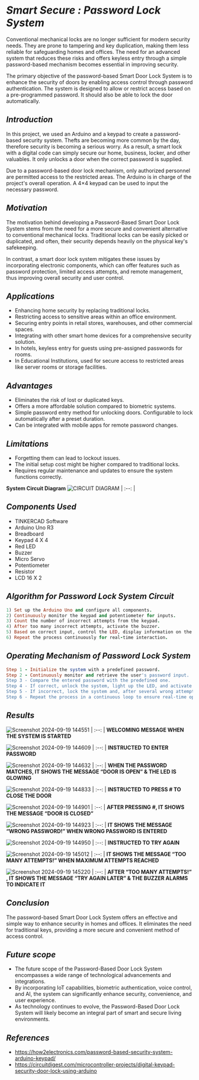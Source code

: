 # *Smart Secure : Password Lock System*

Conventional mechanical locks are no longer sufficient for modern security needs. They are prone to tampering and key duplication, making them less reliable for safeguarding homes and offices. The need for an advanced system that reduces these risks and offers keyless entry through a simple password-based mechanism becomes essential in improving security.

The primary objective of the password-based Smart Door Lock System is to enhance the security of doors by enabling access control through password authentication. The system is designed to allow or restrict access based on a pre-programmed password. It should also be able to lock the door automatically.

## *Introduction*

In this project, we used an Arduino and a keypad to create a password-based security system. Thefts are becoming more common by the day, therefore security is becoming a serious worry. As a result, a smart lock with a digital code can simply secure our home, business, locker, and other valuables. It only unlocks a door when the correct password is supplied. 

Due to a password-based door lock mechanism, only authorized personnel are permitted access to the restricted areas. The Arduino is in charge of the project's overall operation. A 4×4 keypad can be used to input the necessary password.

## *Motivation*
The motivation behind developing a Password-Based Smart Door Lock System stems from the need for a more secure and convenient alternative to conventional mechanical locks. Traditional locks can be easily picked or duplicated, and often, their security depends heavily on the physical key's safekeeping. 

In contrast, a smart door lock system mitigates these issues by incorporating electronic components, which can offer features such as password protection, limited access attempts, and remote management, thus improving overall security and user control.

## *Applications*
- Enhancing home security by replacing traditional locks.
- Restricting access to sensitive areas within an office environment.
- Securing entry points in retail stores, warehouses, and other commercial spaces.
- Integrating with other smart home devices for a comprehensive security solution. 
- In hotels, keyless entry for guests using pre-assigned passwords for rooms.
- In Educational Institutions, used for secure access to restricted areas like server rooms or storage facilities.


## *Advantages*
- Eliminates the risk of lost or duplicated keys.
- Offers a more affordable solution compared to biometric systems.
- Simple password entry method for unlocking doors. Configurable to lock automatically after a preset duration.
- Can be integrated with mobile apps for remote password changes.



## *Limitations*
- Forgetting them can lead to lockout issues.
- The initial setup cost might be higher compared to traditional locks.
- Requires regular maintenance and updates to ensure the system functions correctly. 

**System Circuit Diagram**
![CIRCUIT DIAGRAM](https://github.com/user-attachments/assets/59e58dd5-9de6-4753-9500-9f7e680ad5cf)
| :--: |

## *Components Used*
- TINKERCAD Software
- Arduino Uno R3
- Breadboard
- Keypad 4 X 4
- Red LED
- Buzzer
- Micro Servo
- Potentiometer
- Resistor
- LCD 16 X 2

## *Algorithm for Password Lock System Circuit*
``` ruby
1) Set up the Arduino Uno and configure all components.
2) Continuously monitor the keypad and potentiometer for inputs.
3) Count the number of incorrect attempts from the keypad.
4) After too many incorrect attempts, activate the buzzer.
5) Based on correct input, control the LED, display information on the LCD, and adjust the servo motor using the potentiometer.
6) Repeat the process continuously for real-time interaction.

```

## *Operating Mechanism of Password Lock System*
``` ruby
Step 1 - Initialize the system with a predefined password.
Step 2 - Continuously monitor and retrieve the user's password input.
Step 3 - Compare the entered password with the predefined one.
Step 4 - If correct, unlock the system, light up the LED, and activate the servo motor.
Step 5 - If incorrect, lock the system and, after several wrong attempts, trigger the buzzer.
Step 6 - Repeat the process in a continuous loop to ensure real-time operation.

```

## *Results*

![Screenshot 2024-09-19 144551](https://github.com/user-attachments/assets/d1709a80-9c89-4a41-8049-dc599c474e45)
| :--: |
**WELCOMING MESSAGE WHEN THE SYSTEM IS STARTED**

![Screenshot 2024-09-19 144609](https://github.com/user-attachments/assets/5d396466-7441-4cf1-a572-c5a231d959e9)
| :--: |
**INSTRUCTED TO ENTER PASSWORD**

![Screenshot 2024-09-19 144632](https://github.com/user-attachments/assets/9ea1f0fb-04c3-49ef-9ddf-396cf824b365)
| :--: |
**WHEN THE PASSWORD MATCHES, IT SHOWS THE MESSAGE “DOOR IS OPEN” & THE LED IS GLOWING**

![Screenshot 2024-09-19 144833](https://github.com/user-attachments/assets/f39f3fc2-2651-46a0-98f7-6b689f2f2622)
| :--: |
**INSTRUCTED TO PRESS # TO CLOSE THE DOOR**

![Screenshot 2024-09-19 144901](https://github.com/user-attachments/assets/3bc23849-5377-4686-a36c-b64a84236682)
| :--: |
**AFTER PRESSING #, IT SHOWS THE MESSAGE “DOOR IS CLOSED”**

![Screenshot 2024-09-19 144923](https://github.com/user-attachments/assets/144ffbdf-466d-48d2-af88-610a80d78129)
| :--: |
**IT SHOWS THE MESSAGE “WRONG PASSWORD!” WHEN WRONG PASSWORD IS ENTERED**

![Screenshot 2024-09-19 144950](https://github.com/user-attachments/assets/15d2beaa-e41c-4593-b257-0b120a4318d7)
| :--: |
**INSTRUCTED TO TRY AGAIN**

![Screenshot 2024-09-19 145012](https://github.com/user-attachments/assets/d23e4744-60b7-4987-99cd-9d0744e5a1e7)
| :--: |
**IT SHOWS THE MESSAGE “TOO MANY ATTEMPTS!” WHEN MAXIMUM ATTEMPTS REACHED**

![Screenshot 2024-09-19 145220](https://github.com/user-attachments/assets/cde01114-c85e-40a9-bfcf-9c8f9f56463e)
| :--: |
**AFTER “TOO MANY ATTEMPTS!” , IT SHOWS THE MESSAGE “TRY AGAIN LATER” & THE BUZZER ALARMS TO INDICATE IT**

## *Conclusion*
The password-based Smart Door Lock System offers an effective and simple way to enhance security in homes and offices. It eliminates the need for traditional keys, providing a more secure and convenient method of access control.

## *Future scope*
- The future scope of the Password-Based Door Lock System encompasses a wide range of technological advancements and integrations. 
- By incorporating IoT capabilities, biometric authentication, voice control, and AI, the system can significantly enhance security, convenience, and user experience. 
- As technology continues to evolve, the Password-Based Door Lock System will likely become an integral part of smart and secure living environments.

  
## *References*
- https://how2electronics.com/password-based-security-system-arduino-keypad/
- https://circuitdigest.com/microcontroller-projects/digital-keypad-security-door-lock-using-arduino

